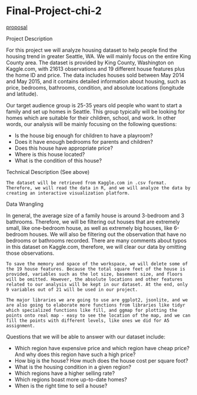# Final-Project-chi-2
[proposal](https://docs.google.com/document/d/1mOep_lxr2LQLeeih9Deny1cFTdHPwkqYenRHi5idUKs/edit?usp=sharing)


Project Description

For this project we will analyze housing dataset to help people find the housing trend in greater Seattle, WA. We will mainly focus on the entire King County area. The dataset is provided by King County, Washington on Kaggle.com, with 21613 observations and 19 different house features plus the home ID and price. The data includes houses sold between May 2014 and May 2015, and it contains detailed information about housing, such as price, bedrooms, bathrooms, condition, and absolute locations (longitude and latitude). 

Our target audience group is 25-35 years old people who want to start a family and set up homes in Seattle. This group typically will be looking for homes which are suitable for their children, school, and work. In other words, our analysis will be mainly focusing on the following questions:

- Is the house big enough for children to have a playroom?
- Does it have enough bedrooms for parents and children?
- Does this house have appropriate price?
- Where is this house located?
- What is the condition of this house?
	

Technical Description (See above)

	The dataset will be retrieved from Kaggle.com in .csv format. Therefore, we will read the data in R, and we will analyze the data by creating an interactive visualization platform. 

Data Wrangling

In general, the average size of a family house is around 3-bedroom and 3 bathrooms. Therefore, we will be filtering out houses that are extremely small, like one-bedroom house, as well as extremely big houses, like 6-bedroom houses. We will also be filtering out the observation that have no bedrooms or bathrooms recorded. 
There are many comments about typos in this dataset on Kaggle.com, therefore, we will clear our data by omitting those observations.

	To save the memory and space of the workspace, we will delete some of the 19 house features. Because the total square feet of the house is provided, variables such as the lot size, basement size, and floors will be omitted. However, the absolute locations and other features related to our analysis will be kept in our dataset. At the end, only 9 variables out of 21 will be used in our project.

	The major libraries we are going to use are ggplot2, jsonlite, and we are also going to elaborate more functions from libraries like tidyr which specialized functions like fill, and ggmap for plotting the points onto real map - easy to see the location of the map, and we can fill the points with different levels, like ones we did for A5 assignment. 

Questions that we will be able to answer with our dataset include: 
- Which region have expensive price and which region have cheap price? And why does this region have such a high price?
- How big is the house? How much does the house cost per square foot?
- What is the housing condition in a given region?
- Which regions have a higher selling rate?
- Which regions boast more up-to-date homes?
- When is the right time to sell a house?
